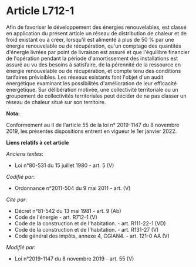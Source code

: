 # Article L712-1

Afin de favoriser le développement des énergies renouvelables, est classé en application du présent article un réseau de
distribution de chaleur et de froid existant ou à créer, lorsqu'il est alimenté à plus de 50 % par une énergie renouvelable
ou de récupération, qu'un comptage des quantités d'énergie livrées par point de livraison est assuré et que l'équilibre
financier de l'opération pendant la période d'amortissement des installations est assuré au vu des besoins à satisfaire, de
la pérennité de la ressource en énergie renouvelable ou de récupération, et compte tenu des conditions tarifaires
prévisibles. Les réseaux existants font l'objet d'un audit énergétique examinant les possibilités d'amélioration de leur
efficacité énergétique. Sur délibération motivée, une collectivité territoriale ou un groupement de collectivités
territoriales peut décider de ne pas classer un réseau de chaleur situé sur son territoire.

**Nota:**

Conformément au II de l'article 55 de la loi n° 2019-1147 du 8 novembre 2019, les présentes dispositions entrent en vigueur
le 1er janvier 2022.

**Liens relatifs à cet article**

_Anciens textes_:

  - Loi n°80-531 du 15 juillet 1980 - art. 5 (V)

_Codifié par_:

  - Ordonnance n°2011-504 du 9 mai 2011 - art. (V)

_Cité par_:

  - Décret n°81-542 du 13 mai 1981 - art. 9 (Ab)
  - Code de l'énergie - art. R712-1 (V)
  - Code de la construction et de l'habitation. - art. R111-22-1 (VD)
  - Code de la construction et de l'habitation. - art. R131-27 (V)
  - Code général des impôts, annexe 4, CGIAN4. - art. 121-0 AA (V)

_Modifié par_:

  - Loi n°2019-1147 du 8 novembre 2019 - art. 55 (V)
